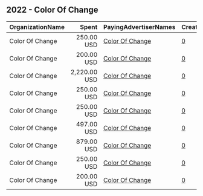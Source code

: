 ## 2022 - Color Of Change 
|OrganizationName|Spent|PayingAdvertiserNames|CreativeUrls|Impressions|Genders|AgeBrackets|CountryCodes|BillingAddresses|CandidateBallotInformation|
|:---|---:|:---|:---|---:|:---|:---|:---|:---|:---|
|Color Of Change|250.00 USD|[Color Of Change](2022/Color_Of_Change.md)|[0](https://www.snap.com/political-ads/asset/7432caf5353e7d26ba83bc9313a1c8cebfedeebe2958618b530275dfcb3cf44c?mediaType=png)|77,648|||united states|"1714 Franklin St,Oakland,94612,US"||
|Color Of Change|200.00 USD|[Color Of Change](2022/Color_Of_Change.md)|[0](https://www.snap.com/political-ads/asset/34dd2b6925e1607f749a20223d618d5154c3beff5e12f78f15afcaf61bb770bc?mediaType=mp4)|16,762|||united states|"1714 Franklin St,Oakland,94612,US"||
|Color Of Change|2,220.00 USD|[Color Of Change](2022/Color_Of_Change.md)|[0](https://www.snap.com/political-ads/asset/34dd2b6925e1607f749a20223d618d5154c3beff5e12f78f15afcaf61bb770bc?mediaType=mp4)|205,325|||united states|"1714 Franklin St,Oakland,94612,US"||
|Color Of Change|250.00 USD|[Color Of Change](2022/Color_Of_Change.md)|[0](https://www.snap.com/political-ads/asset/7432caf5353e7d26ba83bc9313a1c8cebfedeebe2958618b530275dfcb3cf44c?mediaType=png)|140,407|||united states|"1714 Franklin St,Oakland,94612,US"||
|Color Of Change|250.00 USD|[Color Of Change](2022/Color_Of_Change.md)|[0](https://www.snap.com/political-ads/asset/7432caf5353e7d26ba83bc9313a1c8cebfedeebe2958618b530275dfcb3cf44c?mediaType=png)|83,768|||united states|"1714 Franklin St,Oakland,94612,US"||
|Color Of Change|497.00 USD|[Color Of Change](2022/Color_Of_Change.md)|[0](https://www.snap.com/political-ads/asset/7432caf5353e7d26ba83bc9313a1c8cebfedeebe2958618b530275dfcb3cf44c?mediaType=png)|171,368|||united states|"1714 Franklin St,Oakland,94612,US"||
|Color Of Change|879.00 USD|[Color Of Change](2022/Color_Of_Change.md)|[0](https://www.snap.com/political-ads/asset/34dd2b6925e1607f749a20223d618d5154c3beff5e12f78f15afcaf61bb770bc?mediaType=mp4)|110,001|||united states|"1714 Franklin St,Oakland,94612,US"||
|Color Of Change|250.00 USD|[Color Of Change](2022/Color_Of_Change.md)|[0](https://www.snap.com/political-ads/asset/7432caf5353e7d26ba83bc9313a1c8cebfedeebe2958618b530275dfcb3cf44c?mediaType=png)|86,220|||united states|"1714 Franklin St,Oakland,94612,US"||
|Color Of Change|200.00 USD|[Color Of Change](2022/Color_Of_Change.md)|[0](https://www.snap.com/political-ads/asset/34dd2b6925e1607f749a20223d618d5154c3beff5e12f78f15afcaf61bb770bc?mediaType=mp4)|16,864|||united states|"1714 Franklin St,Oakland,94612,US"||
